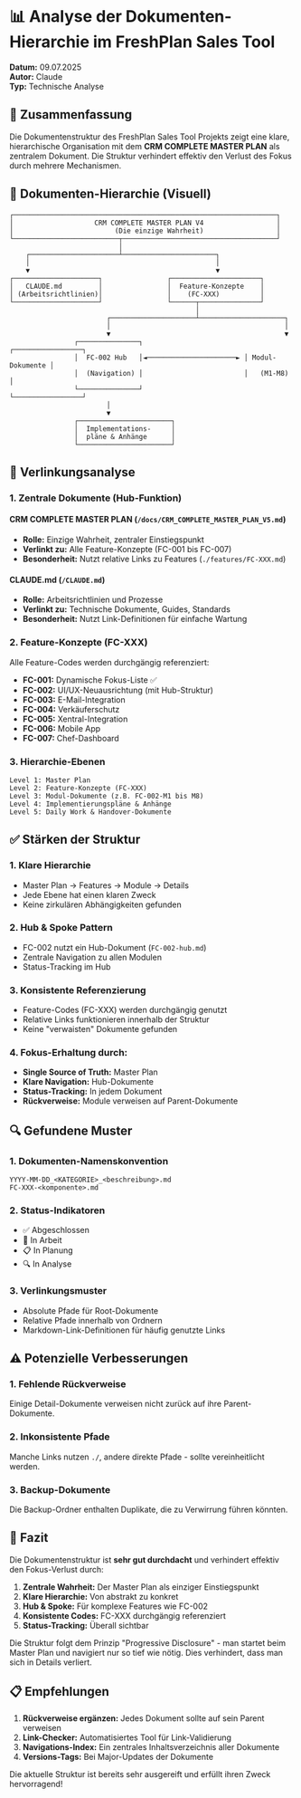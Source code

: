 # 📊 Analyse der Dokumenten-Hierarchie im FreshPlan Sales Tool

**Datum:** 09.07.2025  
**Autor:** Claude  
**Typ:** Technische Analyse  

## 🎯 Zusammenfassung

Die Dokumentenstruktur des FreshPlan Sales Tool Projekts zeigt eine klare, hierarchische Organisation mit dem **CRM COMPLETE MASTER PLAN** als zentralem Dokument. Die Struktur verhindert effektiv den Verlust des Fokus durch mehrere Mechanismen.

## 📐 Dokumenten-Hierarchie (Visuell)

```
┌─────────────────────────────────────────────────────────────────┐
│                    CRM COMPLETE MASTER PLAN V4                  │
│                         (Die einzige Wahrheit)                  │
└──────────────────────────┬──────────────────────────────────────┘
                           │
    ┌──────────────────────┴───────────────────────┐
    │                                              │
    ▼                                              ▼
┌─────────────────────┐                ┌──────────────────────┐
│   CLAUDE.md         │                │  Feature-Konzepte    │
│ (Arbeitsrichtlinien)│                │    (FC-XXX)          │
└─────────────────────┘                └──────┬───────────────┘
                                              │
                        ┌─────────────────────┴─────────────────────┐
                        │                                           │
                        ▼                                           ▼
                ┌───────────────┐                         ┌─────────────────┐
                │  FC-002 Hub   │◄──────────────────────► │ Modul-Dokumente │
                │  (Navigation) │                         │   (M1-M8)       │
                └───────────────┘                         └─────────────────┘
                        │
                        ▼
                ┌───────────────────────┐
                │  Implementations-     │
                │  pläne & Anhänge      │
                └───────────────────────┘
```

## 🔗 Verlinkungsanalyse

### 1. **Zentrale Dokumente (Hub-Funktion)**

#### CRM COMPLETE MASTER PLAN (`/docs/CRM_COMPLETE_MASTER_PLAN_V5.md`)
- **Rolle:** Einzige Wahrheit, zentraler Einstiegspunkt
- **Verlinkt zu:** Alle Feature-Konzepte (FC-001 bis FC-007)
- **Besonderheit:** Nutzt relative Links zu Features (`./features/FC-XXX.md`)

#### CLAUDE.md (`/CLAUDE.md`)
- **Rolle:** Arbeitsrichtlinien und Prozesse
- **Verlinkt zu:** Technische Dokumente, Guides, Standards
- **Besonderheit:** Nutzt Link-Definitionen für einfache Wartung

### 2. **Feature-Konzepte (FC-XXX)**

Alle Feature-Codes werden durchgängig referenziert:
- **FC-001:** Dynamische Fokus-Liste ✅
- **FC-002:** UI/UX-Neuausrichtung (mit Hub-Struktur)
- **FC-003:** E-Mail-Integration
- **FC-004:** Verkäuferschutz
- **FC-005:** Xentral-Integration
- **FC-006:** Mobile App
- **FC-007:** Chef-Dashboard

### 3. **Hierarchie-Ebenen**

```
Level 1: Master Plan
Level 2: Feature-Konzepte (FC-XXX)
Level 3: Modul-Dokumente (z.B. FC-002-M1 bis M8)
Level 4: Implementierungspläne & Anhänge
Level 5: Daily Work & Handover-Dokumente
```

## ✅ Stärken der Struktur

### 1. **Klare Hierarchie**
- Master Plan → Features → Module → Details
- Jede Ebene hat einen klaren Zweck
- Keine zirkulären Abhängigkeiten gefunden

### 2. **Hub & Spoke Pattern**
- FC-002 nutzt ein Hub-Dokument (`FC-002-hub.md`)
- Zentrale Navigation zu allen Modulen
- Status-Tracking im Hub

### 3. **Konsistente Referenzierung**
- Feature-Codes (FC-XXX) werden durchgängig genutzt
- Relative Links funktionieren innerhalb der Struktur
- Keine "verwaisten" Dokumente gefunden

### 4. **Fokus-Erhaltung durch:**
- **Single Source of Truth:** Master Plan
- **Klare Navigation:** Hub-Dokumente
- **Status-Tracking:** In jedem Dokument
- **Rückverweise:** Module verweisen auf Parent-Dokumente

## 🔍 Gefundene Muster

### 1. **Dokumenten-Namenskonvention**
```
YYYY-MM-DD_<KATEGORIE>_<beschreibung>.md
FC-XXX-<komponente>.md
```

### 2. **Status-Indikatoren**
- ✅ Abgeschlossen
- 🔄 In Arbeit
- 📋 In Planung
- 🔍 In Analyse

### 3. **Verlinkungsmuster**
- Absolute Pfade für Root-Dokumente
- Relative Pfade innerhalb von Ordnern
- Markdown-Link-Definitionen für häufig genutzte Links

## ⚠️ Potenzielle Verbesserungen

### 1. **Fehlende Rückverweise**
Einige Detail-Dokumente verweisen nicht zurück auf ihre Parent-Dokumente.

### 2. **Inkonsistente Pfade**
Manche Links nutzen `./`, andere direkte Pfade - sollte vereinheitlicht werden.

### 3. **Backup-Dokumente**
Die Backup-Ordner enthalten Duplikate, die zu Verwirrung führen könnten.

## 🎯 Fazit

Die Dokumentenstruktur ist **sehr gut durchdacht** und verhindert effektiv den Fokus-Verlust durch:

1. **Zentrale Wahrheit:** Der Master Plan als einziger Einstiegspunkt
2. **Klare Hierarchie:** Von abstrakt zu konkret
3. **Hub & Spoke:** Für komplexe Features wie FC-002
4. **Konsistente Codes:** FC-XXX durchgängig referenziert
5. **Status-Tracking:** Überall sichtbar

Die Struktur folgt dem Prinzip "Progressive Disclosure" - man startet beim Master Plan und navigiert nur so tief wie nötig. Dies verhindert, dass man sich in Details verliert.

## 📋 Empfehlungen

1. **Rückverweise ergänzen:** Jedes Dokument sollte auf sein Parent verweisen
2. **Link-Checker:** Automatisiertes Tool für Link-Validierung
3. **Navigations-Index:** Ein zentrales Inhaltsverzeichnis aller Dokumente
4. **Versions-Tags:** Bei Major-Updates der Dokumente

Die aktuelle Struktur ist bereits sehr ausgereift und erfüllt ihren Zweck hervorragend!